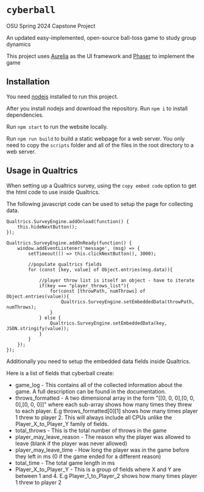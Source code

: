 # `cyberball`

OSU Spring 2024 Capstone Project

An updated easy-implemented, open-source ball-toss game to study group dynamics

This project uses [Aurelia](https://aurelia.io/home) as the UI framework and [Phaser](https://phaser.io/) to implement the game

## Installation

You need [nodejs](https://nodejs.org) installed to run this project.

After you install nodejs and download the repository. Run `npm i` to install dependencies.

Run `npm start` to run the website locally.

Run `npm run build` to build a static webpage for a web server. You only need to copy the `scripts` folder and all of the files in the root directory to a web server.

## Usage in Qualtrics

When setting up a Qualtrics survey, using the `copy embed code` option to get the html code to use inside Qualtrics.

The following javascript code can be used to setup the page for collecting data.

```
Qualtrics.SurveyEngine.addOnload(function() {
    this.hideNextButton();
});
 
Qualtrics.SurveyEngine.addOnReady(function() {
    window.addEventListener('message', (msg) => {
        setTimeout(() => this.clickNextButton(), 3000);
        
        //populate qualtrics fields
        for (const [key, value] of Object.entries(msg.data)){    
            
            //player throw list is itself an object - have to iterate
            if(key === "player_throws_list"){
                for(const [throwPath, numThrows] of Object.entries(value)){
                    Qualtrics.SurveyEngine.setEmbeddedData(throwPath, numThrows);
                }
            } else {
                Qualtrics.SurveyEngine.setEmbeddedData(key, JSON.stringify(value));
            }
        }
    });
});
```

Additionally you need to setup the embedded data fields inside Qualtrics.

Here is a list of fields that cyberball create:

- game_log - This contains all of the collected information about the game. A full description can be found in the documentation.
- throws_formatted - A two dimensional array in the form "[[0, 0, 0],[0, 0, 0],[0, 0, 0]]" where each sub-array shows how many times they threw to each player. E.g throws_formatted[0][1] shows how many times player 1 threw to player 2. This will always include all CPUs unlike the Player_X_to_Player_Y family of fields.
- total_throws - This is the total number of throws in the game
- player_may_leave_reason - The reason why the player was allowed to leave (blank if the player was never allowed)
- player_may_leave_time - How long the player was in the game before they left in ms (0 if the game ended for a different reason)
- total_time - The total game length in ms
- Player_X_to_Player_Y - This is a group of fields where X and Y are between 1 and 4. E.g Player_1_to_Player_2 shows how many times player 1 threw to player 2